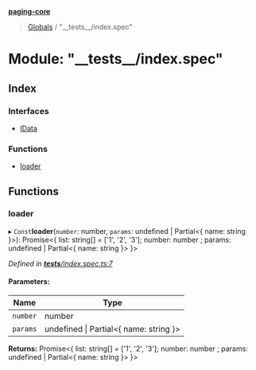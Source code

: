 **[paging-core](../README.md)**

> [Globals](../globals.md) / "\_\_tests\_\_/index.spec"

# Module: "\_\_tests\_\_/index.spec"

## Index

### Interfaces

* [IData](../interfaces/___tests___index_spec_.idata.md)

### Functions

* [loader](___tests___index_spec_.md#loader)

## Functions

### loader

▸ `Const`**loader**(`number`: number, `params`: undefined \| Partial\<{ name: string  }>): Promise\<{ list: string[] = ['1', '2', '3']; number: number ; params: undefined \| Partial\<{ name: string  }>  }>

*Defined in [__tests__/index.spec.ts:7](https://github.com/jincdream/paging-core/blob/17657e7/src/__tests__/index.spec.ts#L7)*

#### Parameters:

Name | Type |
------ | ------ |
`number` | number |
`params` | undefined \| Partial\<{ name: string  }> |

**Returns:** Promise\<{ list: string[] = ['1', '2', '3']; number: number ; params: undefined \| Partial\<{ name: string  }>  }>
